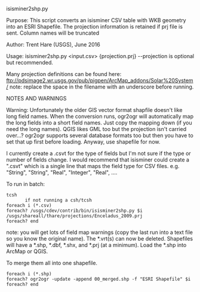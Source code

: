 isisminer2shp.py

Purpose:  This script converts an isisminer CSV table with WKB geometry into an ESRI Shapefile.
The projection information is retained if prj file is sent. Column names will be truncated
 
 Author: Trent Hare (USGS), June 2016
 
Usage: isisminer2shp.py <input.csv> {projection.prj}
 --projection is optional but recommended.

Many projection definitions can be found here:
ftp://pdsimage2.wr.usgs.gov/pub/pigpen/ArcMap_addons/Solar%20System/
note: replace the space in the filename with an underscore before running.

NOTES AND WARNINGS

Warning: Unfortunately the older GIS vector format shapfile doesn't like long field names. When the conversion runs, ogr2ogr will automatically map the long fields into a short field names. Just copy the mapping down (if you need the long names). QGIS likes GML too but the projection isn't carried over...? ogr2ogr supports several database formats too but then you have to set that up first before loading. Anyway, use shapefile for now.

I currently create a .csvt for the type of fields but I'm not sure if the type or number of fields change. I would recommend that isisminer could create a ".csvt" which is a single line that maps the field type for CSV files. e.g. 
"String", "String", "Real", "Integer", "Real", ....

To run in batch:

```
tcsh 
       if not running a csh/tcsh
foreach i (*.csv)
foreach? /usgs/cdev/contrib/bin/isisminer2shp.py $i /usgs/shareall/thare/projections/Enceladus_2009.prj
foreach? end
```

note: you will get lots of field map warnings (copy the last run into a text file so you know the original name). The *.vrt(s) can now be deleted.  Shapefiles will have a *.shp, *.dbf, *.shx, and *.prj (at a minimum). Load the *.shp into ArcMap or QGIS. 

To merge them all into one shapefile.
```
foreach i (*.shp)
foreach? ogr2ogr -update -append 00_merged.shp -f "ESRI Shapefile" $i
foreach? end
```
